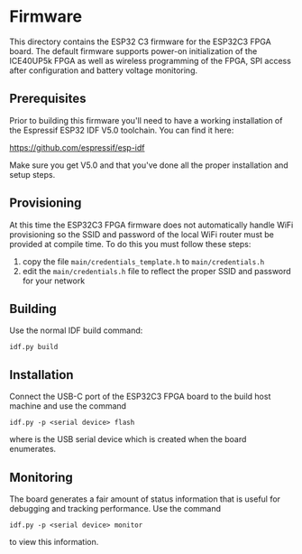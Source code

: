 # Firmware
This directory contains the ESP32 C3 firmware for the ESP32C3 FPGA board. The
default firmware supports power-on initialization of the ICE40UP5k FPGA as well
as wireless programming of the FPGA, SPI access after configuration and battery
voltage monitoring.

## Prerequisites
Prior to building this firmware you'll need to have a working installation of the
Espressif ESP32 IDF V5.0 toolchain. You can find it here:

https://github.com/espressif/esp-idf

Make sure you get V5.0 and that you've done all the proper installation and
setup steps.

## Provisioning
At this time the ESP32C3 FPGA firmware does not automatically handle WiFi
provisioning so the SSID and password of the local WiFi router must be provided
at compile time. To do this you must follow these steps:

1) copy the file `main/credentials_template.h` to `main/credentials.h`
2) edit the `main/credentials.h` file to reflect the proper SSID and password for
your network

## Building
Use the normal IDF build command:
```
idf.py build
```

## Installation
Connect the USB-C port of the ESP32C3 FPGA board to the build host machine and
use the command
```
idf.py -p <serial device> flash
````

where <serial device> is the USB serial device which is created when the board
enumerates.

## Monitoring
The board generates a fair amount of status information that is useful for
debugging and tracking performance. Use the command
```
idf.py -p <serial device> monitor
```
  
to view this information.
